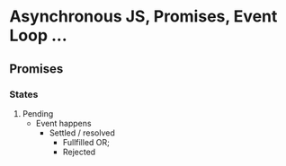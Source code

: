 # Asynchronous JS, Promises, Event Loop ...

## Promises

### States

1. Pending
   - Event happens
     - Settled / resolved
       - Fullfilled OR;
       - Rejected
